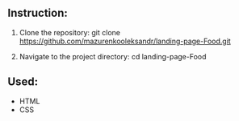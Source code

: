 ## Instruction:

1. Clone the repository:
   git clone https://github.com/mazurenkooleksandr/landing-page-Food.git

2. Navigate to the project directory:
   cd landing-page-Food

## Used:

- HTML
- CSS
